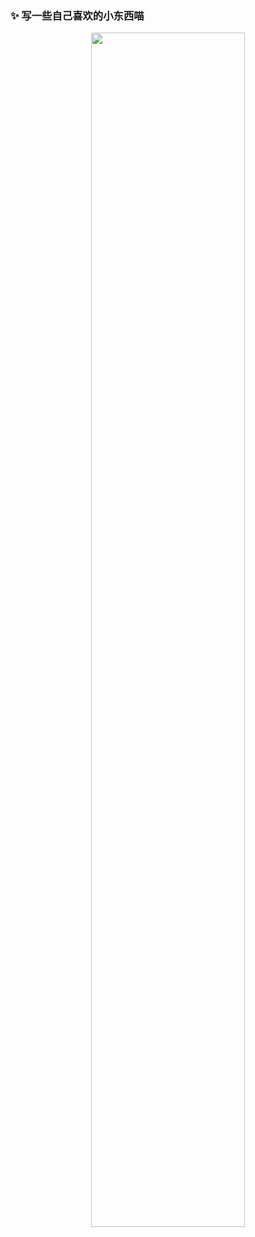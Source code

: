### ✨ 写一些自己喜欢的小东西喵
<p align="center">
  <img width="70%" src="https://github-readme-stats.vercel.app/api?username=Halinen&show_icons=true&locale=cn&count_private=true&hide_border=true"/>
</p>
<div align="center">

[HOME]: https://github.com/Halinen
  
</div>
